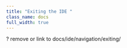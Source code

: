 ```yaml
---
title: "Exiting the IDE "
class_name: docs
full_width: true
---
```


? remove or link to docs/ide/navigation/exiting/